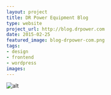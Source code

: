 ```yaml
---
layout: project
title: DR Power Equipment Blog
type: website
project_url: http://blog.drpower.com
date: 2015-02-25
featured_image: blog-drpower-com.png
tags:
- design
- frontend
- wordpress
images:
---
```


![alt](/img/blog-drpower-com.png)